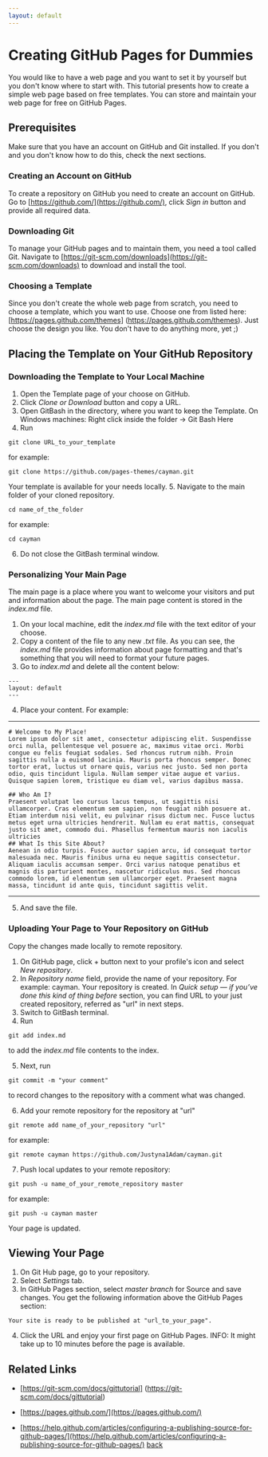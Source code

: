 ```yaml
---
layout: default
---
```


# Creating GitHub Pages for Dummies

You would like to have a web page and you want to set it by yourself but you don't know where to start with. This tutorial presents how to create a simple web page based on free templates. You can store and maintain your web page for free on GitHub Pages.

## Prerequisites
Make sure that you have an account on GitHub and Git installed. If you don't and you don't know how to do this, check the next sections.

### Creating an Account on GitHub
To create a repository on GitHub you need to create an account on GitHub.
Go to [https://github.com/](https://github.com/), click _Sign_ _in_ button and provide all required data.

### Downloading Git
To manage your GitHub pages and to maintain them, you need a tool called Git. Navigate to [https://git-scm.com/downloads](https://git-scm.com/downloads) to download and install the tool.

### Choosing a Template
Since you don't create the whole web page from scratch, you need to choose a template, which you want to use. Choose one from listed here: [https://pages.github.com/themes] (https://pages.github.com/themes).
Just choose the design you like. You don't have to do anything more, yet ;)

## Placing the Template on Your GitHub Repository

### Downloading the Template to Your Local Machine

1. Open the Template page of your choose on GitHub.
2. Click _Clone_ _or_ _Download_ button and copy a URL.
3. Open GitBash in the directory, where you want to keep the Template.
On Windows machines: Right click inside the folder -> Git Bash Here
4. Run
  ```
  git clone URL_to_your_template
  ```
for example:
   ```
  git clone https://github.com/pages-themes/cayman.git
  ```
Your template is available for your needs locally.
5. Navigate to the main folder of your cloned repository.
  ```
  cd name_of_the_folder
  ```  
  for example:
  ```
  cd cayman
  ```
6. Do not close the GitBash terminal window.

### Personalizing Your Main Page
The main page is a place where you want to welcome your visitors and put and information about the page. The main page content is stored in the _index.md_ file.
1. On your local machine, edit the _index.md_ file with the text editor of your choose.
2. Copy a content of the file to any new _.txt_ file.
As you can see, the _index.md_ file provides information about page formatting and that's something that you will need to format your future pages.
3. Go to _index.md_ and delete all the content below:
```
---
layout: default
---
```
4. Place your content. For example:

***
```
# Welcome to My Place!
Lorem ipsum dolor sit amet, consectetur adipiscing elit. Suspendisse orci nulla, pellentesque vel posuere ac, maximus vitae orci. Morbi congue eu felis feugiat sodales. Sed rhoncus rutrum nibh. Proin sagittis nulla a euismod lacinia. Mauris porta rhoncus semper. Donec tortor erat, luctus ut ornare quis, varius nec justo. Sed non porta odio, quis tincidunt ligula. Nullam semper vitae augue et varius. Quisque sapien lorem, tristique eu diam vel, varius dapibus massa.

## Who Am I?
Praesent volutpat leo cursus lacus tempus, ut sagittis nisi ullamcorper. Cras elementum sem sapien, non feugiat nibh posuere at. Etiam interdum nisi velit, eu pulvinar risus dictum nec. Fusce luctus metus eget urna ultricies hendrerit. Nullam eu erat mattis, consequat justo sit amet, commodo dui. Phasellus fermentum mauris non iaculis ultricies
## What Is this Site About?
Aenean in odio turpis. Fusce auctor sapien arcu, id consequat tortor malesuada nec. Mauris finibus urna eu neque sagittis consectetur. Aliquam iaculis accumsan semper. Orci varius natoque penatibus et magnis dis parturient montes, nascetur ridiculus mus. Sed rhoncus commodo lorem, id elementum sem ullamcorper eget. Praesent magna massa, tincidunt id ante quis, tincidunt sagittis velit.
```
***
5. And save the file.

### Uploading Your Page to Your Repository on GitHub
Copy the changes made locally to remote repository.
1. On GitHub page, click + button next to your profile's icon and select _New_ _repository_.
2. In _Repository name_ field, provide the name of your repository.
For example: cayman.
Your repository is created. In _Quick setup — if you’ve done this kind of thing before_ section, you can find URL to your just created repository, referred as "url" in next steps.
3. Switch to GitBash terminal.
4. Run 
```
git add index.md
```
to add the _index.md_ file contents to the index.
  
5. Next, run
```
git commit -m "your comment"
```
to record changes to the repository with a comment what was changed.

6. Add your remote repository for the repository at "url"
```
git remote add name_of_your_repository "url"
```
for example:
```
git remote cayman https://github.com/Justyna1Adam/cayman.git
```
7. Push local updates to your remote repository:
 ```
 git push -u name_of_your_remote_repository master
```
for example:
 ```
 git push -u cayman master
```
Your page is updated.

## Viewing Your Page

1. On Git Hub page, go to your repository.
2. Select _Settings_ tab.
3. In GitHub Pages section, select _master branch_ for Source and save changes.
  You get the following information above the GitHub Pages section:
  ```
  Your site is ready to be published at "url_to_your_page".
  ```
4. Click the URL and enjoy your first page on GitHub Pages.
INFO: It might take up to 10 minutes before the page is available.

## Related Links
* [https://git-scm.com/docs/gittutorial] (https://git-scm.com/docs/gittutorial)

* [https://pages.github.com/](https://pages.github.com/)

* [https://help.github.com/articles/configuring-a-publishing-source-for-github-pages/](https://help.github.com/articles/configuring-a-publishing-source-for-github-pages/)
[back](./)
